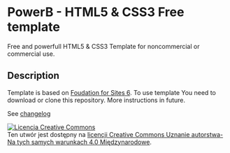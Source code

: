 # PowerB - HTML5 & CSS3 Free template
Free and powerfull HTML5 &amp; CSS3 Template for noncommercial or commercial use.

## Description
Template is based on [Foudation for Sites 6](http://foundation.zurb.com/sites/docs/). To use template You need to download or clone this repository. More instructions in future.

See [changelog](CHANGELOG.md)

<a rel="license" href="http://creativecommons.org/licenses/by-sa/4.0/"><img alt="Licencja Creative Commons" style="border-width:0" src="https://i.creativecommons.org/l/by-sa/4.0/88x31.png" /></a><br />Ten utwór jest dostępny na <a rel="license" href="http://creativecommons.org/licenses/by-sa/4.0/">licencji Creative Commons Uznanie autorstwa-Na tych samych warunkach 4.0 Międzynarodowe</a>.
